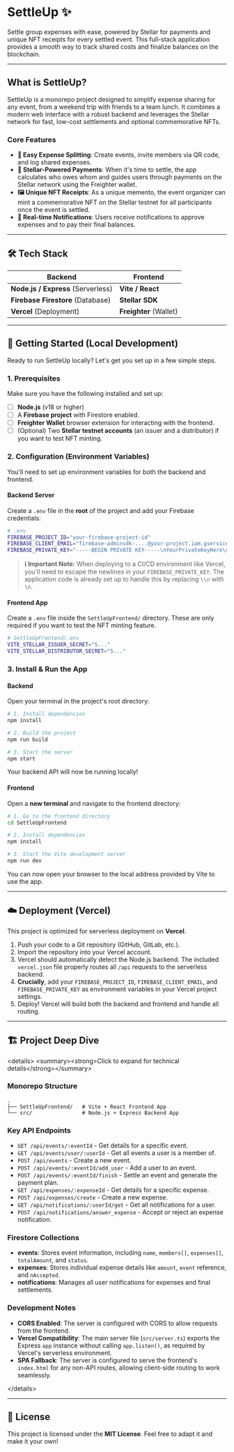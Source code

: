 # SettleUp ✨

Settle group expenses with ease, powered by Stellar for payments and unique NFT receipts for every settled event. This full-stack application provides a smooth way to track shared costs and finalize balances on the blockchain.

-----

## What is SettleUp?

SettleUp is a monorepo project designed to simplify expense sharing for any event, from a weekend trip with friends to a team lunch. It combines a modern web interface with a robust backend and leverages the Stellar network for fast, low-cost settlements and optional commemorative NFTs.

### Core Features

  * **💸 Easy Expense Splitting**: Create events, invite members via QR code, and log shared expenses.
  * **🚀 Stellar-Powered Payments**: When it's time to settle, the app calculates who owes whom and guides users through payments on the Stellar network using the Freighter wallet.
  * **🖼️ Unique NFT Receipts**: As a unique memento, the event organizer can mint a commemorative NFT on the Stellar testnet for all participants once the event is settled.
  * **🔔 Real-time Notifications**: Users receive notifications to approve expenses and to pay their final balances.

-----

## 🛠️ Tech Stack

| Backend                               | Frontend                  |
| ------------------------------------- | ------------------------- |
| **Node.js / Express** (Serverless)    | **Vite / React** |
| **Firebase Firestore** (Database)     | **Stellar SDK** |
| **Vercel** (Deployment)               | **Freighter** (Wallet)    |

-----

## 🚀 Getting Started (Local Development)

Ready to run SettleUp locally? Let's get you set up in a few simple steps.

### 1\. Prerequisites

Make sure you have the following installed and set up:

  * [ ] **Node.js** (v18 or higher)
  * [ ] A **Firebase project** with Firestore enabled.
  * [ ] **Freighter Wallet** browser extension for interacting with the frontend.
  * [ ] (Optional) Two **Stellar testnet accounts** (an issuer and a distributor) if you want to test NFT minting.

### 2\. Configuration (Environment Variables)

You'll need to set up environment variables for both the backend and frontend.

#### **Backend Server**

Create a `.env` file in the **root** of the project and add your Firebase credentials:

```bash
# .env
FIREBASE_PROJECT_ID="your-firebase-project-id"
FIREBASE_CLIENT_EMAIL="firebase-adminsdk-....@your-project.iam.gserviceaccount.com"
FIREBASE_PRIVATE_KEY="-----BEGIN PRIVATE KEY-----\nYourPrivateKeyHere\n-----END PRIVATE KEY-----\n"
```

> **ℹ️ Important Note:** When deploying to a CI/CD environment like Vercel, you'll need to escape the newlines in your `FIREBASE_PRIVATE_KEY`. The application code is already set up to handle this by replacing `\\n` with `\n`.

#### **Frontend App**

Create a `.env` file inside the `SettleUpFrontend/` directory. These are only required if you want to test the NFT minting feature.

```bash
# SettleUpFrontend/.env
VITE_STELLAR_ISSUER_SECRET="S..."
VITE_STELLAR_DISTRIBUTOR_SECRET="S..."
```

### 3\. Install & Run the App

#### **Backend**

Open your terminal in the project's root directory:

```bash
# 1. Install dependencies
npm install

# 2. Build the project
npm run build

# 3. Start the server
npm start
```

Your backend API will now be running locally\!

#### **Frontend**

Open a **new terminal** and navigate to the frontend directory:

```bash
# 1. Go to the frontend directory
cd SettleUpFrontend

# 2. Install dependencies
npm install

# 3. Start the Vite development server
npm run dev
```

You can now open your browser to the local address provided by Vite to use the app.

-----

## ☁️ Deployment (Vercel)

This project is optimized for serverless deployment on **Vercel**.

1.  Push your code to a Git repository (GitHub, GitLab, etc.).
2.  Import the repository into your Vercel account.
3.  Vercel should automatically detect the Node.js backend. The included `vercel.json` file properly routes all `/api` requests to the serverless backend.
4.  **Crucially**, add your `FIREBASE_PROJECT_ID`, `FIREBASE_CLIENT_EMAIL`, and `FIREBASE_PRIVATE_KEY` as environment variables in your Vercel project settings.
5.  Deploy\! Vercel will build both the backend and frontend and handle all routing.

-----

## 🏗️ Project Deep Dive

\<details\>
\<summary\>\<strong\>Click to expand for technical details\</strong\>\</summary\>

### Monorepo Structure

```
.
├── SettleUpFrontend/   # Vite + React Frontend App
└── src/                # Node.js + Express Backend App
```

### Key API Endpoints

  * `GET /api/events/:eventId` - Get details for a specific event.
  * `GET /api/events/user/:userId` - Get all events a user is a member of.
  * `POST /api/events` - Create a new event.
  * `POST /api/events/:eventId/add_user` - Add a user to an event.
  * `POST /api/events/:eventId/finish` - Settle an event and generate the payment plan.
  * `GET /api/expenses/:expenseId` - Get details for a specific expense.
  * `POST /api/expenses/create` - Create a new expense.
  * `GET /api/notifications/:userId/get` - Get all notifications for a user.
  * `POST /api/notifications/answer_expense` - Accept or reject an expense notification.

### Firestore Collections

  * **events**: Stores event information, including `name`, `members[]`, `expenses[]`, `totalAmount`, and `status`.
  * **expenses**: Stores individual expense details like `amount`, `event` reference, and `nAccepted`.
  * **notifications**: Manages all user notifications for expenses and final settlements.

### Development Notes

  * **CORS Enabled**: The server is configured with CORS to allow requests from the frontend.
  * **Vercel Compatibility**: The main server file (`src/server.ts`) exports the Express `app` instance without calling `app.listen()`, as required by Vercel's serverless environment.
  * **SPA Fallback**: The server is configured to serve the frontend's `index.html` for any non-API routes, allowing client-side routing to work seamlessly.

\</details\>

-----

## 📄 License

This project is licensed under the **MIT License**. Feel free to adapt it and make it your own\!
